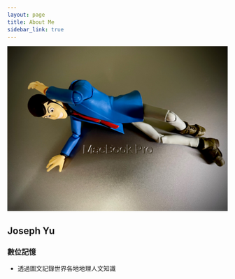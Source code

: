 ```yaml
---
layout: page
title: About Me
sidebar_link: true
---
```

![my screenshot](/assets/IMG_2428-209-208.JPG)
## Joseph Yu

### 數位記憶
* 透過圖文記錄世界各地地理人文知識<br>


